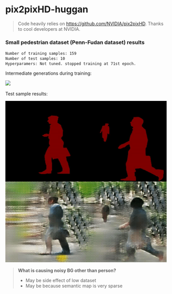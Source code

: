 # pix2pixHD-huggan

> Code heavily relies on https://github.com/NVIDIA/pix2pixHD. Thanks to cool developers at NVIDIA.


### Small pedestrian dataset (Penn-Fudan dataset) results

```
Number of training samples: 159
Number of test samples: 10
Hyperparamers: Not tuned. stopped training at 71st epoch.
```

Intermediate generations during training:

![](./assets/pedestrian_synthesis_training_71ep.gif)

Test sample results:

![](./assets/pedestrian_synthesis_test_159isto10.gif)

> **What is causing noisy BG other than person?**
> - May be side effect of low dataset
> - May be because semantic map is very sparse
